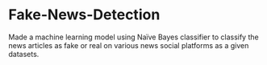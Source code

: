 # Fake-News-Detection
Made a machine learning model using Naïve Bayes classifier to classify the news articles as fake or real on various news social platforms as a given datasets. 
